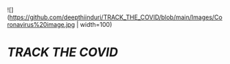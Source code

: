 ![](https://github.com/deepthiinduri/TRACK_THE_COVID/blob/main/Images/Coronavirus%20image.jpg | width=100)
# _TRACK THE COVID_

